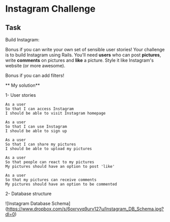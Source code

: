 Instagram Challenge
===================

Task
-----
Build Instagram:

Bonus if you can write your own set of sensible user stories!
Your challenge is to build Instagram using Rails. You'll need **users** who can post **pictures**, write **comments** on pictures and **like** a picture. Style it like Instagram's website (or more awesome).

Bonus if you can add filters!

** My solution**

1- User stories

```
As a user
So that I can access Instagram
I should be able to visit Instagram homepage

As a user
So that I can use Instagram
I should be able to sign up

As a user
So that I can share my pictures
I should be able to upload my pictures

As a user
So that people can react to my pictures
My pictures should have an option to post 'like'

As a user
So that my pictures can receive comments
My pictures should have an option to be commented
```

2- Database structure

![Instagram Database Schema]
(https://www.dropbox.com/s/6oxryvq9urv127u/Instagram_DB_Schema.jpg?dl=0)
